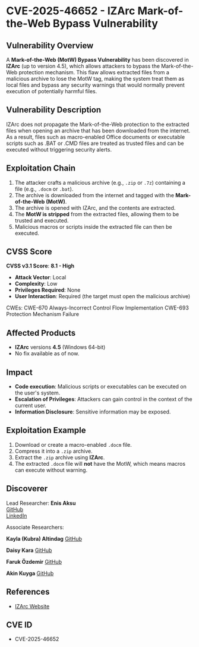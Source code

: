 # CVE-2025-46652 - IZArc Mark-of-the-Web Bypass Vulnerability

## Vulnerability Overview
A **Mark-of-the-Web (MotW) Bypass Vulnerability** has been discovered in **IZArc** (up to version 4.5), which allows attackers to bypass the Mark-of-the-Web protection mechanism. This flaw allows extracted files from a malicious archive to lose the MotW tag, making the system treat them as local files and bypass any security warnings that would normally prevent execution of potentially harmful files.

## Vulnerability Description
IZArc does not propagate the Mark-of-the-Web protection to the extracted files when opening an archive that has been downloaded from the internet. As a result, files such as macro-enabled Office documents or executable scripts such as .BAT or .CMD files are treated as trusted files and can be executed without triggering security alerts.

## Exploitation Chain
1. The attacker crafts a malicious archive (e.g., `.zip` or `.7z`) containing a file (e.g., `.docm` or `.bat`).
2. The archive is downloaded from the internet and tagged with the **Mark-of-the-Web (MotW)**.
3. The archive is opened with IZArc, and the contents are extracted.
4. The **MotW is stripped** from the extracted files, allowing them to be trusted and executed.
5. Malicious macros or scripts inside the extracted file can then be executed.

## CVSS Score
**CVSS v3.1 Score**: **8.1 - High**
- **Attack Vector**: Local
- **Complexity**: Low
- **Privileges Required**: None
- **User Interaction**: Required (the target must open the malicious archive)

CWEs:
CWE-670	Always-Incorrect Control Flow Implementation
CWE-693	Protection Mechanism Failure

## Affected Products
- **IZArc** versions **4.5** (Windows 64-bit)
- No fix available as of now.

## Impact
- **Code execution**: Malicious scripts or executables can be executed on the user's system.
- **Escalation of Privileges**: Attackers can gain control in the context of the current user.
- **Information Disclosure**: Sensitive information may be exposed.

## Exploitation Example
1. Download or create a macro-enabled `.docm` file.
2. Compress it into a `.zip` archive.
3. Extract the `.zip` archive using **IZArc**.
4. The extracted `.docm` file will **not** have the MotW, which means macros can execute without warning.

## Discoverer
Lead Researcher:
**Enis Aksu**  
[GitHub](https://github.com/EnisAksu)  
[LinkedIn](https://www.linkedin.com/in/EnisAksu/)

Associate Researchers:

**Kayla (Kubra) Altindag**
[GitHub](https://github.com/K-B-R) 

**Daisy Kara**
[GitHub](https://github.com/makbule1972)

**Faruk Özdemir**
 [GitHub](https://github.com/farukozd)

**Akin Kuyga**
 [GitHub](https://github.com/akin35)

## References
- [IZArc Website](https://www.izarc.org/news)

## CVE ID
- CVE-2025-46652
